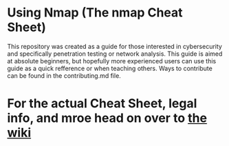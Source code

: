 # Using Nmap (The nmap Cheat Sheet)
This repository was created as a guide for those interested in cybersecurity and specifically penetration testing or network analysis. This guide is aimed at absolute beginners, but hopefully more experienced users can use this guide as a quick refference or when teaching others. Ways to contribute can be found in the contributing.md file. 

# For the actual Cheat Sheet, legal info, and mroe head on over to [the wiki](https://github.com/JGundy64/using-nmap/wiki)
